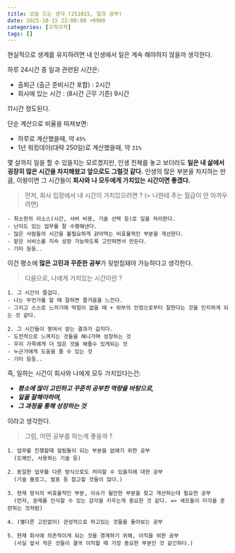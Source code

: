 ```yaml
---
title: 오늘 드는 생각 (251015, 일과 공부)
date: 2025-10-15 22:00:00 +0900
categories: [끄적끄적]
tags: []
---
```


현실적으로 생계를 유지하려면 내 인생에서 일은 계속 해야하지 않을까 생각한다.

하루 24시간 중 일과 관련된 시간은:
- 출퇴근 (출근 준비시간 포함) : 2시간
- 회사에 있는 시간 : (8시간 근무 기준) 9시간

11시간 정도된다.

단순 계산으로 비율을 따져보면:
- 하루로 계산했을때, 약 `45%`
- 1년 워킹데이(대략 250일)로 계산했을때, 약 `31%`

몇 살까지 일을 할 수 있을지는 모르겠지만, 인생 전체를 놓고 보더라도 **일은 내 삶에서 굉장히 많은 시간을 차지해왔고 앞으로도 그럴것 같다.** 인생의 많은 부분을 차지하는 만큼, 이왕이면 그 시간들이 **회사와 나 모두에게 가치있는 시간이면 좋겠다.**

> 먼저, 회사 입장에서 내 시간이 가치있으려면 ? (= 나한테 주는 월급이 안 아까우려면)

```
- 최소한의 리소스(시간, 서버 비용, 기술 선택 등)로 일을 처리한다.
- 난이도 있는 업무를 잘 수행해낸다.
- 많은 사람들의 시간을 불필요하게 갉아먹는 비효율적인 부분을 개선한다.
- 맡은 서비스를 지속 성장 가능하도록 고민하면서 만든다.
- 기타 등등..
```

이건 평소에 **많은 고민과 꾸준한 공부**가 뒷받침돼야 가능하다고 생각한다.

> 다음으로, 나에게 가치있는 시간이란 ?

```
1. 그 시간이 즐겁다.
- 나는 무언가를 할 때 잘하면 즐거움을 느낀다.
- 그리고 스스로 느끼기에 막힘이 없을 때 + 외부의 인정으로부터 잘한다는 것을 인지하게 되는 것 같다.

2. 그 시간들이 쌓여서 얻는 결과가 값지다.
- 도전적으로 느껴지는 것들을 해나가며 성장하는 것
- 우리 가족에게 더 많은 것을 해줄수 있게되는 것
- 누군가에게 도움을 줄 수 있는 것
- 기타 등등..
```

즉, 일하는 시간이 회사와 나에게 모두 가치있다는건: <br>
- ***평소에 많이 고민하고 꾸준히 공부한 역량을 바탕으로,*** <br>
- ***일을 잘해야하며,*** <br>
- ***그 과정을 통해 성장하는 것***

이라고 생각한다.

> 그럼, 어떤 공부를 하는게 좋을까 ?

```
1. 업무를 진행할때 걸림돌이 되는 부분을 없애기 위한 공부
  (도메인, 사용하는 기술 등)

2. 동일한 업무를 다른 방식으로도 처리할 수 있을지에 대한 공부
  (기술 블로그, 발표 등 참고할 것들이 많다.)

3. 현재 방식의 비효율적인 부분, 이슈가 될만한 부분을 찾고 개선하는데 필요한 공부
  (먼저, 문제를 인식할 수 있는 감각을 키우는게 중요한 것 같다. => 셰프들이 미각을 훈련하는 것처럼)

4. (별다른 고민없이) 관성적으로 하고있는 것들을 돌아보는 공부

5. 현재 회사에 의존적이게 되는 것을 경계하기 위해, 이직을 위한 공부
  (사실 앞서 적은 것들이 결국 이직할 때 가장 중요한 부분인 것 같긴하다.)
```
